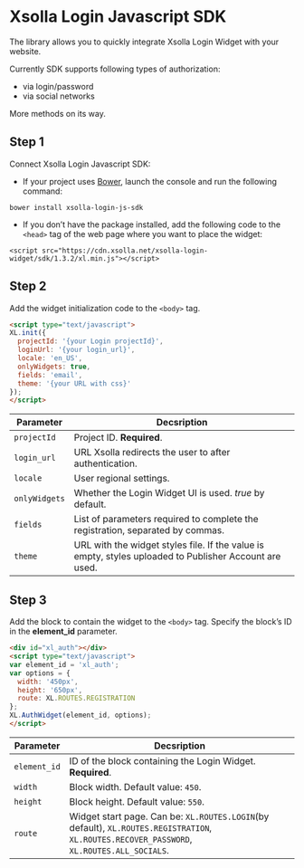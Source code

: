 # Xsolla Login Javascript SDK

The library allows you to quickly integrate Xsolla Login Widget with your website.  

Currently SDK supports following types of authorization:
* via login/password
* via social networks

More methods on its way.

## Step 1

Connect Xsolla Login Javascript SDK:
* If your project uses [Bower](http://bower.io), launch the console and run the following command:
```
bower install xsolla-login-js-sdk
```
* If you don’t have the package installed, add the following code to the `<head>` tag of the web page where you want to place the widget: 
```
<script src="https://cdn.xsolla.net/xsolla-login-widget/sdk/1.3.2/xl.min.js"></script>
```

## Step 2

Add the widget initialization code to the `<body>` tag.
```html
<script type="text/javascript">
XL.init({
  projectId: '{your Login projectId}',
  loginUrl: '{your login_url}',
  locale: 'en_US',
  onlyWidgets: true,
  fields: 'email',
  theme: '{your URL with css}'
});
</script>
```
Parameter | Decsription
------------|----
`projectId` | Project ID. **Required**.
`login_url` | URL Xsolla redirects the user to after authentication.
`locale` | User regional settings.
`onlyWidgets` | Whether the Login Widget UI is used. *true* by default.
`fields` | List of parameters required to complete the registration, separated by commas.
`theme` | URL with the widget styles file. If the value is empty, styles uploaded to Publisher Account are used.

## Step 3

Add the block to contain the widget to the `<body>` tag. Specify the block’s ID in the **element_id** parameter.

``` html
<div id="xl_auth"></div>
<script type="text/javascript">
var element_id = 'xl_auth';
var options = {
  width: '450px',
  height: '650px',
  route: XL.ROUTES.REGISTRATION
};
XL.AuthWidget(element_id, options);
</script>
```
Parameter | Decsription
------------|----
`element_id` | ID of the block containing the Login Widget. **Required**.
`width` | Block width. Default value: `450`.
`height` | Block height. Default value: `550`.
`route` | Widget start page. Can be: `XL.ROUTES.LOGIN`(by default), `XL.ROUTES.REGISTRATION`, `XL.ROUTES.RECOVER_PASSWORD`, `XL.ROUTES.ALL_SOCIALS`.
